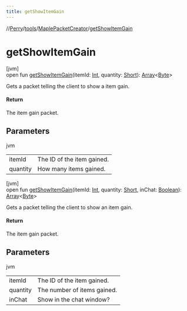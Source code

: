 ```yaml
---
title: getShowItemGain
---
```

//[Perry](../../../index.html)/[tools](../index.html)/[MaplePacketCreator](index.html)/[getShowItemGain](get-show-item-gain.html)



# getShowItemGain



[jvm]\
open fun [getShowItemGain](get-show-item-gain.html)(itemId: [Int](https://kotlinlang.org/api/latest/jvm/stdlib/kotlin/-int/index.html), quantity: [Short](https://kotlinlang.org/api/latest/jvm/stdlib/kotlin/-short/index.html)): [Array](https://kotlinlang.org/api/latest/jvm/stdlib/kotlin/-array/index.html)&lt;[Byte](https://kotlinlang.org/api/latest/jvm/stdlib/kotlin/-byte/index.html)&gt;



Gets a packet telling the client to show a item gain.



#### Return



The item gain packet.



## Parameters


jvm

| | |
|---|---|
| itemId | The ID of the item gained. |
| quantity | How many items gained. |





[jvm]\
open fun [getShowItemGain](get-show-item-gain.html)(itemId: [Int](https://kotlinlang.org/api/latest/jvm/stdlib/kotlin/-int/index.html), quantity: [Short](https://kotlinlang.org/api/latest/jvm/stdlib/kotlin/-short/index.html), inChat: [Boolean](https://kotlinlang.org/api/latest/jvm/stdlib/kotlin/-boolean/index.html)): [Array](https://kotlinlang.org/api/latest/jvm/stdlib/kotlin/-array/index.html)&lt;[Byte](https://kotlinlang.org/api/latest/jvm/stdlib/kotlin/-byte/index.html)&gt;



Gets a packet telling the client to show an item gain.



#### Return



The item gain packet.



## Parameters


jvm

| | |
|---|---|
| itemId | The ID of the item gained. |
| quantity | The number of items gained. |
| inChat | Show in the chat window? |





